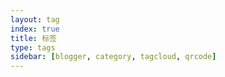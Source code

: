 ```yaml
---
layout: tag
index: true
title: 标签
type: tags
sidebar: [blogger, category, tagcloud, qrcode]
---
```

